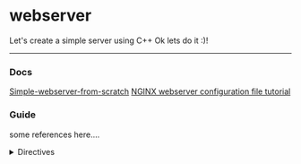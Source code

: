 # webserver
Let's create a simple server using C++
Ok lets do it :)!
***

### Docs

[Simple-webserver-from-scratch](https://medium.com/from-the-scratch/http-server-what-do-you-need-to-know-to-build-a-simple-http-server-from-scratch-d1ef8945e4fa)
[NGINX webserver configuration file tutorial](https://www.plesk.com/blog/various/nginx-configuration-guide/)
### Guide
 some references here....

<details>
	<summary>Directives</summary>
	
	## List of directives

	| Directive | Description | Example |
	| --------- | ----------- | ------- |
	|  auth | auth | auth |
	|  autoindex | autoindex | autoindex  |
	| cgi | cgi | cgi |
	| cgi-bin | cgi-bin | cgi-bin |
	| error_page | error_page | error_page |
	| listen | listen | listen |
	| location | location | location |
	| root | root | root |
	| server_name | servername | server_name |
	| upload | upload | upload |

</details>
